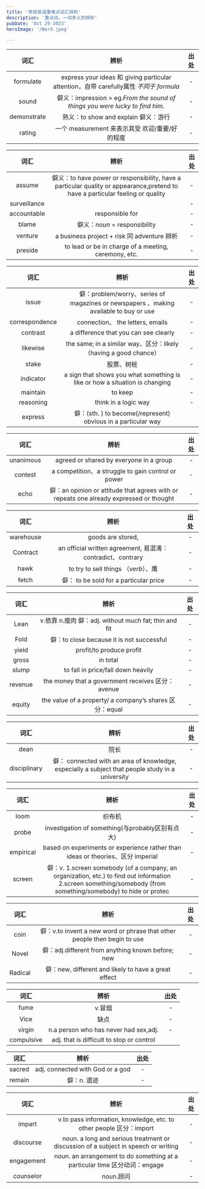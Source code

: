 ```yaml
---
title: '考研英语重难点词汇辨析'
description: '重点词，一词多义的辨析'
pubDate: 'Oct 29 2023'
heroImage: '/Word.jpeg'

---
```


|    词汇     |                             辨析                             | 出处 |
| :---------: | :----------------------------------------------------------: | :--: |
|  formulate  | express your ideas 和 giving particular attention，自带 carefully属性 *不同于 formula* |  -   |
|    sound    | 僻义：impression > eg.*From the sound of things you were lucky to find him.* |  -   |
| demonstrate |            熟义：to show and explain  僻义：游行             |  -   |
|   rating    |       一个 measurement 来表示其受 欢迎/重要/好 的程度        |  -   |

|     词汇     |                             辨析                             | 出处 |
| :----------: | :----------------------------------------------------------: | :--: |
|    assume    | 僻义：to have power or responsibility, have a particular quality or appearance,pretend to have a particular feeling or quality |  -   |
| surveillance |                                                              |  -   |
| accountable  |                       responsible for                        |  -   |
|    blame     |               僻义：*noun*   =  responsibility               |  -   |
|   venture    |         a business project + risk 同 adventure 辨析          |  -   |
|   preside    |     to lead or be in charge of a meeting, ceremony, etc.     |  -   |

|      词汇      |                             辨析                             | 出处 |
| :------------: | :----------------------------------------------------------: | :--: |
|     issue      | 僻：problem/worry、series of magazines or newspapers 、making available to buy or use |  -   |
| correspondence |               connection、 the letters, emails               |  -   |
|    contrast    |            a difference that you can see clearly             |  -   |
|    likewise    | the same; in a similar way、区分：likely（having a good chance） |  -   |
|     stake      |                          股票、树桩                          |  -   |
|   indicator    | a sign that shows you what something is like or how a situation is changing |  -   |
|    maintain    |                           to keep                            |  -   |
|   reasoning    |                     think in a logic way                     |  -   |
|    express     | 僻：(sth. ) to become(/represent) obvious in a particular way |      |

|   词汇    |                             辨析                             | 出处 |
| :-------: | :----------------------------------------------------------: | :--: |
| unanimous |           agreed or shared by everyone in a group            |  -   |
|  contest  |      a competition、a struggle to gain control or power      |  -   |
|   echo    | 僻：an opinion or attitude that agrees with or repeats one already expressed or thought |  -   |

|   词汇    |                            辨析                             | 出处 |
| :-------: | :---------------------------------------------------------: | :--: |
| warehouse |                      goods are stored,                      |  -   |
| Contract  | an official written agreement, 易混淆：contradict、contrary |  -   |
|   hawk    |            to try to sell things （*verb*）、鹰             |  -   |
|   fetch   |           僻： to be sold for a particular price            |  -   |

|  词汇   |                          辨析                           | 出处 |
| :-----: | :-----------------------------------------------------: | :--: |
|  Lean   |  v.依靠 n.瘦肉 僻：adj. without much fat; thin and fit  |  -   |
|  Fold   |        僻：to close because it is not successful        |  -   |
|  yield  |                profit/to produce profit                 |  -   |
|  gross  |                        in total                         |  -   |
|  slump  |           to fall in price/fall down heavily            |  -   |
| revenue |    the money that a government receives 区分：avenue    |  -   |
| equity  | the value of a property/ a company’s shares 区分：equal |  -   |

|     词汇     |                             辨析                             | 出处 |
| :----------: | :----------------------------------------------------------: | :--: |
|     dean     |                             院长                             |  -   |
| disciplinary | 僻： connected with an area of knowledge, especially a subject that people study in a university |  -   |

|   词汇    |                             辨析                             | 出处 |
| :-------: | :----------------------------------------------------------: | :--: |
|   loom    |                            织布机                            |  -   |
|   probe   |       investigation of something(与probably区别有点大)       |  -   |
| empirical | based on experiments or experience rather than ideas or theories、区分 imperial |  -   |
|  screen   | 僻：v. 1.screen somebody (of a company, an organization, etc.) to find out information 2.screen something/somebody (from something/somebody) to hide or protec |  -   |

|  词汇   |                             辨析                             | 出处 |
| :-----: | :----------------------------------------------------------: | :--: |
|  coin   | 僻：v.to invent a new word or phrase that other people then begin to use |  -   |
|  Novel  |      僻：adj.different from anything known before; new       |  -   |
| Radical |     僻：new, different and likely to have a great effect     |  -   |

|    词汇    |                   辨析                    | 出处 |
| :--------: | :---------------------------------------: | :--: |
|    fume    |                  v.冒烟                   |  -   |
|    Vice    |                   缺点                    |  -   |
|   virgin   |   n.a person who has never had sex,adj.   |  -   |
| compulsive | adj. that is difficult to stop or control |      |

|  词汇  |               辨析               | 出处 |
| :----: | :------------------------------: | :--: |
| sacred | adj. connected with God or a god |  -   |
| remain |           僻：n. 遗迹            |  -   |

|    词汇    |                             辨析                             | 出处 |
| :--------: | :----------------------------------------------------------: | :--: |
|   impart   | v.to pass information, knowledge, etc. to other people 区分：import |  -   |
| discourse  | noun. a long and serious treatment or discussion of a subject in speech or writing |  -   |
| engagement | noun. an arrangement to do something at a particular time 区分动词：engage |  -   |
| counselor  |                          noun.顾问                           |  -   |
